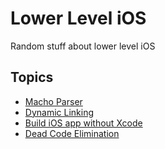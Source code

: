# Lower Level iOS
Random stuff about lower level iOS

## Topics
* [Macho Parser](https://github.com/qyang-nj/llios/tree/main/macho_parser)
* [Dynamic Linking](https://github.com/qyang-nj/llios/tree/main/dynamic_linking)
* [Build iOS app without Xcode](https://github.com/qyang-nj/llios/tree/main/build_ios_app)
* [Dead Code Elimination](https://github.com/qyang-nj/llios/tree/main/dce)

